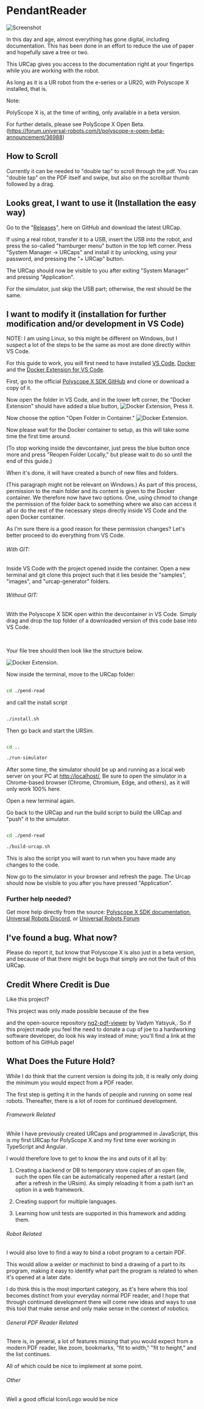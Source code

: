 # PendantReader

![Screenshot](documentation/pictures/ScreenCap.png "Example of Usage")

In this day and age, almost everything has gone digital, including documentation. This has been done in an effort to reduce the use of paper and hopefully save a tree or two.

This URCap gives you access to the documentation right at your fingertips while you are working with the robot.

As long as it is a UR robot from the e-series or a UR20, with Polyscope X installed, that is.

Note:

PolyScope X is, at the time of writing, only available in a beta version.

For further details, please see PolyScope X Open Beta. (https://forum.universal-robots.com/t/polyscope-x-open-beta-announcement/36988)

## How to Scroll
Currently it can be needed to "double tap" to scroll through the pdf.
You can "double tap" on the PDF itself and swipe, but also on the scrollbar thumb followed by a drag.

## Looks great, I want to use it (Installation the easy way)

Go to the "[Releases](https://github.com/DasGruene/pend-read/releases)", here on GitHub and download the latest URCap.

If using a real robot, transfer it to a USB, insert the USB into the robot, and press the so-called "hamburger menu" button in the top left corner. Press "System Manager -> URCaps" and install it by unlocking, using your password, and pressing the "+ URCap" button.

The URCap should now be visible to you after exiting "System Manager" and pressing "Application".

For the simulator, just skip the USB part; otherwise, the rest should be the same.

## I want to modify it (installation for further modification and/or development in VS Code)

NOTE: I am using Linux, so this might be different on Windows, but I suspect a lot of the steps to be the same as most are done directly within VS Code.


For this guide to work, you will first need to have installed [VS Code](https://code.visualstudio.com/), [Docker](https://code.visualstudio.com/docs/devcontainers/tutorial#_install-docker) and the [Docker Extension for VS Code](https://code.visualstudio.com/docs/devcontainers/tutorial#_install-the-extension).


First, go to the official [Polyscope X SDK GitHub](https://github.com/UniversalRobots/PolyScopeX_URCap_SDK) and clone or download a copy of it.

Now open the folder in VS Code, and in the lower left corner, the "Docker Extension" should have added a blue button, ![Docker Extension](documentation/pictures/DockerExtension.png "Docker Extension Button"), Press it.

Now choose the option "Open Folder in Container."  ![Docker Extension](documentation/pictures/OpenInContainer.png "Docker Extension Drop Down").

Now please wait for the Docker container to setup, as this will take some time the first time around.

(To stop working inside the devcontainer, just press the blue button once more and press "Reopen Folder Locally," but please wait to do so until the end of this guide.)

When it's done, it will have created a bunch of new files and folders.

(This paragraph might not be relevant on Windows.)  As part of this process, permission to the main folder and its content is given to the Docker container. We therefore now have two options. One, using chmod to change the permission of the folder back to something where we also can access it all or do the rest of the necessary steps directly inside VS Code and the open Docker container.

As I'm sure there is a good reason for these permission changes? Let's better proceed to do everything from VS Code.

###### With GIT:

Inside VS Code with the project opened inside the container. Open a new terminal and git clone this project such that it lies beside the "samples", "images", and "urcap-generator" folders.

###### Without GIT:

With the Polyscope X SDK open within the devcontainer in VS Code. Simply drag and drop the top folder of a downloaded version of this code base into VS Code.

<br>

Your file tree should then look like the structure below.

![Docker Extension](documentation/pictures/FolderStrucktur.png "Docker Extension Drop Down").

Now inside the terminal, move to the URCap folder:

```bash

cd ./pend-read

```

and call the install script

```bash

./install.sh

```

Then go back and start the URSim.

```bash

cd ..

./run-simulator

```

After some time, the simulator should be up and running as a local web server on your PC at [http://localhost/](http://localhost/), Be sure to open the simulator in a Chrome-based browser (Chrome, Chromium, Edge, and others), as it will only work 100% here.

Open a new terminal again.

Go back to the URCap and run the build script to build the URCap and "push" it to the simulator.


```bash

cd ./pend-read

./build-urcap.sh

```

This is also the script you will want to run when you have made any changes to the code.

Now go to the simulator in your browser and refresh the page. The Urcap should now be visible to you after you have pressed "Application".

### Further help needed?

Get more help directly from the source: [Polyscope X SDK documentation](https://docs.universal-robots.com/PolyScopeX_SDK_Documentation/build/PSX-SDK-v0.13/index.html), [Universal Robots Discord,](https://discord.com/invite/sEjRgEf6fp) or [Universal Robots Forum](https://forum.universal-robots.com)


## I've found a bug. What now?

Please do report it, but know that Polyscope X is also just in a beta version, and because of that there might be bugs that simply are not the fault of this URCap.

## Credit Where Credit is Due

Like this project?

This project was only made possible because of the free

and the open-source repository [ng2-pdf-viewer](https://github.com/VadimDez/ng2-pdf-viewer) by Vadym Yatsyuk,. So if this project made you feel the need to donate a cup of joe to a hardworking software developer, do look his way instead of mine; you'll find a link at the bottom of his GitHub page!

## What Does the Future Hold?

While I do think that the current version is doing its job, it is really only doing the minimum you would expect from a PDF reader.

The first step is getting it in the hands of people and running on some real robots. Thereafter, there is a lot of room for continued development.

###### Framework Related

While I have previously created URCaps and programmed in JavaScript, this is my first URCap for PolyScope X and my first time ever working in TypeScript and Angular.

I would therefore love to get to know the ins and outs of it all by:

1. Creating a backend or DB to temporary store copies of an open file, such the open file can be automatically reopened after a restart (and after a refresh in the URsim). As simply reloading it from a path isn't an option in a web framework.

2. Creating support for multiple languages.

3. Learning how unit tests are supported in this framework and adding them.


###### Robot Related

I would also love to find a way to bind a robot program to a certain PDF.

This would allow a welder or machinist to bind a drawing of a part to its program, making it easy to identify what part the program is related to when it's opened at a later date.

I do think this is the most important category, as it's here where this tool becomes distinct from your everyday normal PDF reader, and I hope that through continued development there will come new ideas and ways to use this tool that make sense and only make sense in the context of robotics.

###### General PDF Reader Related

There is, in general, a lot of features missing that you would expect from a modern PDF reader, like zoom, bookmarks, "fit to width," "fit to height," and the list continues.

All of which could be nice to implement at some point.

###### Other

Well a good official Icon/Logo would be nice
